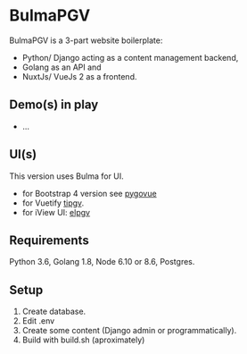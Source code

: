 # BulmaPGV

BulmaPGV is a 3-part website boilerplate:
 
* Python/ Django acting as a content management backend,
* Golang as an API and
* NuxtJs/ VueJs 2 as a frontend.

## Demo(s) in play

* ...

## UI(s)

This version uses Bulma for UI.

* for Bootstrap 4 version see [pygovue](https://github.com/xenu256/pygovue)
* for Vuetify [tipgv](https://github.com/xenu256/tipgv).
* for iView UI: [elpgv](https://github.com/xenu256/elpgv)

## Requirements

Python 3.6, Golang 1.8, Node 6.10 or 8.6, Postgres.

## Setup

1. Create database.
2. Edit .env
3. Create some content (Django admin or programmatically).
3. Build with build.sh (aproximately)
